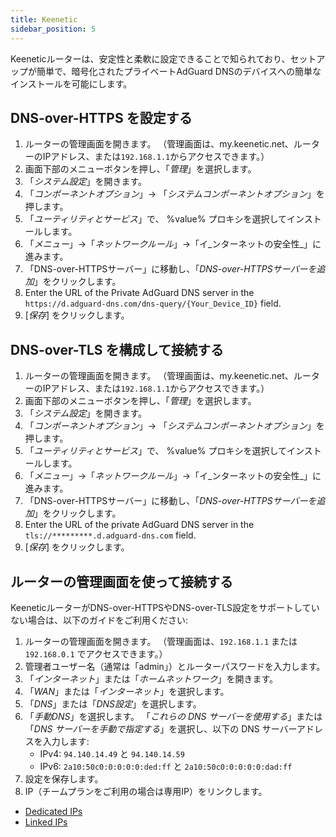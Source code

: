 ```yaml
---
title: Keenetic
sidebar_position: 5
---
```


Keeneticルーターは、安定性と柔軟に設定できることで知られており、セットアップが簡単で、暗号化されたプライベートAdGuard DNSのデバイスへの簡単なインストールを可能にします。

## DNS-over-HTTPS を設定する

1. ルーターの管理画面を開きます。 （管理画面は、my.keenetic.net、ルーターのIPアドレス、または`192.168.1.1`からアクセスできます。）
2. 画面下部のメニューボタンを押し、「_管理_」を選択します。
3. 「_システム設定_」を開きます。
4. 「_コンポーネントオプション_」→ 「_システムコンポーネントオプション_」を押します。
5. 「_ユーティリティとサービス_」で、 %value% プロキシを選択してインストールします。
6. 「_メニュー_」→「_ネットワークルール_」→「イ_ンターネットの安全性_」に進みます。
7. 「DNS-over-HTTPSサーバー」に移動し、「_DNS-over-HTTPSサーバーを追加_」をクリックします。
8. Enter the URL of the Private AdGuard DNS server in the `https://d.adguard-dns.com/dns-query/{Your_Device_ID}` field.
9. [_保存_] をクリックします。

## DNS-over-TLS を構成して接続する

1. ルーターの管理画面を開きます。 （管理画面は、my.keenetic.net、ルーターのIPアドレス、または`192.168.1.1`からアクセスできます。）
2. 画面下部のメニューボタンを押し、「_管理_」を選択します。
3. 「_システム設定_」を開きます。
4. 「_コンポーネントオプション_」→ 「_システムコンポーネントオプション_」を押します。
5. 「_ユーティリティとサービス_」で、 %value% プロキシを選択してインストールします。
6. 「_メニュー_」→「_ネットワークルール_」→「イ_ンターネットの安全性_」に進みます。
7. 「DNS-over-HTTPSサーバー」に移動し、「_DNS-over-HTTPSサーバーを追加_」をクリックします。
8. Enter the URL of the private AdGuard DNS server in the `tls://*********.d.adguard-dns.com` field.
9. [_保存_] をクリックします。

## ルーターの管理画面を使って接続する

KeeneticルーターがDNS-over-HTTPSやDNS-over-TLS設定をサポートしていない場合は、以下のガイドをご利用ください:

1. ルーターの管理画面を開きます。 （管理画面は、`192.168.1.1` または `192.168.0.1` でアクセスできます。）
2. 管理者ユーザー名（通常は「admin」）とルーターパスワードを入力します。
3. 「_インターネット_」または「_ホームネットワーク_」を開きます。
4. 「_WAN_」または「_インターネット_」を選択します。
5. 「_DNS_」または「_DNS設定_」を選択します。
6. 「_手動DNS_」を選択します。 「_これらの DNS サーバーを使用する_」または 「_DNS サーバーを手動で指定する_」を選択し、以下の DNS サーバーアドレスを入力します:
   - IPv4: `94.140.14.49` と `94.140.14.59`
   - IPv6: `2a10:50c0:0:0:0:0:ded:ff` と `2a10:50c0:0:0:0:0:dad:ff`
7. 設定を保存します。
8. IP（チームプランをご利用の場合は専用IP）をリンクします。

- [Dedicated IPs](/private-dns/connect-devices/other-options/dedicated-ip.md)
- [Linked IPs](/private-dns/connect-devices/other-options/linked-ip.md)
